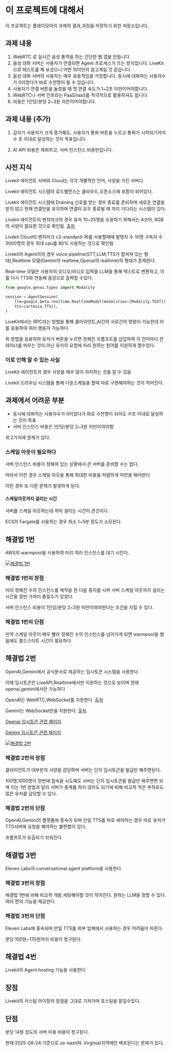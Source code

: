 # 이 프로젝트에 대해서

이 프로젝트는 플레이모어의 과제의 결과,과정을 저장하기 위한 저장소입니다.

## 과제 내용

1. WebRTC 로 실시간 음성 통역을 하는 간단한 웹 앱을 만듭니다
2. 음성 대화 서버는 사용자가 연결되면 Agent 프로세스가 뜨는 방식입니다. LiveKit으로 테스트를 해 보셨으니 어떤 의미인지 알고계실 것 같습니다.
3. 음성 대화 서버의 사용자는 매우 유동적임을 가정합니다. 동시에 대화하는 사용자수가 0이었다가 바로 수천명이 될 수 있습니다.
4. 사용자가 연결 버튼을 눌렀을 때 첫 연결 속도가 1~2초 미만이어야합니다.
5. WebRTC나 서버 인프라는 PaaS/IaaS를 적극적으로 활용하셔도 됩니다.
6. 비용은 1인당/분당 2~3원 미만이어야합니다.

## 과제 내용 (추가)

1. 갑자기 사용자가 크게 증가해도, 사용자가 통화 버튼을 누르고 통화가 시작되기까지 수 초 이내로 달성하는 것이 목표입니다.

2. AI API 비용은 제외하고, 서버 인스턴스 비용만입니다.

## 사전 지식

Livekit 에이전트 서버와 Cloud는 각각 개별적인 언어, 사양을 가진 서버다.

Livekit 에이전트 시스템의 로드밸런스는 클라우드,오픈소스에 포함이 되어있다.

Livekit 에이전트 시스템에 Draining 신호를 받는 경우 종료를 준비하며 새로운 연결을 받지 않고 현재 연결만을 유지하며 연결이 모두 종료될 때 까지 기다리는 시스템이 있다.

Livekit 에이전트의 벤치마크의 경우 유저 10~25명을 수용하기 위해서는 4코어, 8GB의 사양이 필요한 것으로 확인됨. [출처](https://docs.livekit.io/agents/ops/deployment/custom/#memory-and-cpu)

Livekit Cloud의 벤치마크 c2-standard-16를 사용할때때 발행자 수 10명 구독자 수 3000명의 경우 최대 cpu를 80% 사용하는 것으로 확인됨

Livekit의 Agent의의 경우 voice pipeline(STT,LLM,TTS가 합쳐져 있는 형태),Realtime 모델(Gemini의 realtime,Openai의 realtime)의 형태가 존재한다.

Real-time 모델은 사용자의 오디오/비디오 입력을 LLM을 통해 텍스트로 변환하고, 이를 다시 TTS와 연동해 음성으로 출력할 수있다.

```python
from google.genai.types import Modality

session = AgentSession(
    llm=google.beta.realtime.RealtimeModel(modalities=[Modality.TEXT]),
    tts=cartesia.TTS(),
)
```

LiveKit에서는 RPC라는 방법을 통해 클라이언트,AI간의 서로간의 명령이 가능한데 이를 응용하여 여러 행동이 가능하다.

위 방법을 응용하여 유저가 버튼을 누르면 정해진 프롬프트를 삽입하여 각 언어마다 컨테이너를 띄우는 것이 아닌 유저의 요청에 따라 원하는 원어를 지원하게 할수있다.

### 이로 인해 알 수 있는 사실

LiveKit 에이전트의 경우 사양을 매우 많이 차지하는 것을 알 수 있음

Livekit 드라우닝 시스템을 통해 다운스케일을 할때 따로 구현해야하는 것이 적어진다.

## 과제에서 어려운 부분

- 동시에 대화하는 사용자수가 0이었다가 바로 수천명이 되어도 수초 이내로 달성하는 것이 목표
- 서버 인스턴스 비용은 1인당/분당 2~3원 미만이여야함

위 2가지에 문제가 있다.

### 스케일 아웃이 필요하다

서버 인스턴스 비용이 정해져 있는 상황에서 큰 서버를 준비할 수는 없다.

따라서 이런 경우 스케일 아웃을 통해 최대한 비용을 저렴하게 마련을 해야한다

이런 경우 또 다른 문제가 발생하게 된다.

#### 스케일아웃까지 걸리는 시간

서버를 스케일 아웃하는데 까지 걸리는 시간이 관건이다.

ECS의 Fargate를 사용하는 경우 최소 1~5분 정도가 소모된다.

## 해결법 1번

AWS의 warmpool을 사용하여 미리 여러 인스턴스를 대기 시킨다.

[![해결법 1번](./1차.png)](./1차.png)

### 해결법 1번의 장점

미리 정해진 수의 인스턴스를 제작을 한 다음 중지를 시켜 서버 스케일 아웃까지 걸리는 시간을 절반 가까이 줄일수가 있었다.

서버 인스턴스 비용이 1인당/분당 2~3원 미만이여야한다는 조건을 지킬 수 있다.

### 해결법 1번의 단점

만약 스케일 아웃이 매우 빨라 정해진 수의 인스턴스를 넘어가게 되면 warmpool을 했음에도 콜드스타트 시간이 필요하다

## 해결법 2번

OpenAI,Gemini에서 공식문서로 제공하는 임시토큰 시스템을 사용한다.

이때 임시토큰은 LiveAPI,Realtime에서만 지원하는 것으로 보이며 현재 openai,gemini에서만 가능하다

OpenAI는 WebRTC,WebSocket를 지원한다. [출처](https://platform.openai.com/docs/guides/realtime)

Gemini는 WebSocket만을 지원한다. [출처](https://ai.google.dev/gemini-api/docs/live#implementation-approach)

[Openai 임시토큰 관련 페이지](https://platform.openai.com/docs/guides/realtime#creating-an-ephemeral-token)

[Gemini 임시토큰 관련 페이지](https://ai.google.dev/gemini-api/docs/ephemeral-tokens?hl=ko)

[![해결법 2번](./2차.png)](./2차.png)

### 해결법 2번의 장점

클라이언트가 대부분의 사양을 감당하며 서버는 단지 임시토큰을 발급만 해주면된다.

100명,1000명이 한번에 접속을 시도해도 서버는 단지 임시토큰을 발급만 해주면면 되며 이는 1번 방법과 달리 서버가 중계를 하지 않아도 되기에 비해 비교적 적은 부하로도 많은 유저를 감당할 수 있다.

### 해결법 2번의 단점

OpenAI,Gemini의 플랫폼에 종속이 되며 만일 TTS를 따로 써야하는 경우 따로 유저가 TTS서버에 요청을 해야하는 불편함이 있다.

프롬프트가 유출되기 쉬워진다.

## 해결법 3번

Eleven Labs의 conversational agent platform을 사용한다.

### 해결법 3번의 장점

해결법 1번에 비해 비교적 개발,세팅해야할 것이 적어진다.
원하는 LLM을 정할 수 있다.
여러 편의 기능을 제공한다.

### 해결법 3번의 단점

Eleven Labs에 종속되며 만일 TTS를 외부 업체에서 사용하는 경우 어려움이 따른다.

분당 100원~170원까지 비용이 청구된다.

## 해결법 4번

Livekit의 Agent hosting 기능을 사용한다.

## 장점

Livekit의 커스텀 마이징의 장점을 그대로 가져가며 호스팅을 맡길수있다.

## 단점

분당 14원 정도의 서버 이용 비용이 청구된다.

현재 2025-08-24 기준으로 us-east(N. Virginia)지역에만 배포된다는 문제가 있다.
